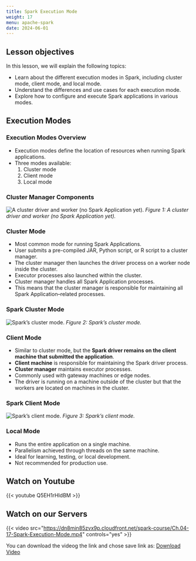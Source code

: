 ```yaml
---
title: Spark Execution Mode
weight: 17
menu: apache-spark
date: 2024-06-01
---
```


## Lesson objectives

In this lesson, we will explain the following topics:
- Learn about the different execution modes in Spark, including cluster mode, client mode, and local mode.
- Understand the differences and use cases for each execution mode.
- Explore how to configure and execute Spark applications in various modes.

## Execution Modes

### Execution Modes Overview

- Execution modes define the location of resources when running Spark applications.
- Three modes available:
  1. Cluster mode
  2. Client mode
  3. Local mode

### Cluster Manager Components

![A cluster driver and worker (no Spark Application yet).](../Figures/chapter-04/cluster_manager_processes.png)
*Figure 1: A cluster driver and worker (no Spark Application yet).*

### Cluster Mode

- Most common mode for running Spark Applications.
- User submits a pre-compiled JAR, Python script, or R script to a cluster manager.
- The cluster manager then launches the driver process on a worker node inside the cluster.
- Executor processes also launched within the cluster.
- Cluster manager handles all Spark Application processes.
- This means that the cluster manager is responsible for maintaining all Spark Application–related processes.

### Spark Cluster Mode

![Spark’s cluster mode.](../Figures/chapter-04/spark_cluster_mode.png)
*Figure 2: Spark’s cluster mode.*

### Client Mode

- Similar to cluster mode, but the **Spark driver remains on the client machine that submitted the application**.
- **Client machine** is responsible for maintaining the Spark driver process.
- **Cluster manager** maintains executor processes.
- Commonly used with gateway machines or edge nodes.
- The driver is running on a machine outside of the cluster but that the workers are located on machines in the cluster.

### Spark Client Mode

![Spark’s client mode.](../Figures/chapter-04/spark_client_mode.png)
*Figure 3: Spark’s client mode.*

### Local Mode

- Runs the entire application on a single machine.
- Parallelism achieved through threads on the same machine.
- Ideal for learning, testing, or local development.
- Not recommended for production use.

## Watch on Youtube

{{< youtube Q5EH1rHIdBM >}}

## Watch on our Servers

{{< video src="https://dn8min85zvx9p.cloudfront.net/spark-course/Ch.04-17-Spark-Execution-Mode.mp4" controls="yes" >}}

You can download the videog the link and chose save link as: [Download Video](https://dn8min85zvx9p.cloudfront.net/spark-course/Ch.04-17-Spark-Execution-Mode.mp4)
